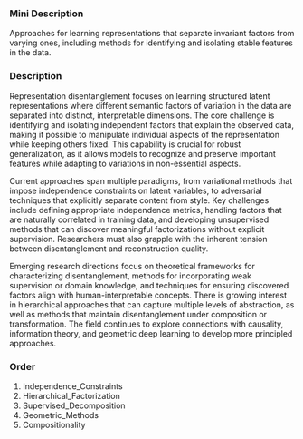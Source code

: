 ### Mini Description

Approaches for learning representations that separate invariant factors from varying ones, including methods for identifying and isolating stable features in the data.

### Description

Representation disentanglement focuses on learning structured latent representations where different semantic factors of variation in the data are separated into distinct, interpretable dimensions. The core challenge is identifying and isolating independent factors that explain the observed data, making it possible to manipulate individual aspects of the representation while keeping others fixed. This capability is crucial for robust generalization, as it allows models to recognize and preserve important features while adapting to variations in non-essential aspects.

Current approaches span multiple paradigms, from variational methods that impose independence constraints on latent variables, to adversarial techniques that explicitly separate content from style. Key challenges include defining appropriate independence metrics, handling factors that are naturally correlated in training data, and developing unsupervised methods that can discover meaningful factorizations without explicit supervision. Researchers must also grapple with the inherent tension between disentanglement and reconstruction quality.

Emerging research directions focus on theoretical frameworks for characterizing disentanglement, methods for incorporating weak supervision or domain knowledge, and techniques for ensuring discovered factors align with human-interpretable concepts. There is growing interest in hierarchical approaches that can capture multiple levels of abstraction, as well as methods that maintain disentanglement under composition or transformation. The field continues to explore connections with causality, information theory, and geometric deep learning to develop more principled approaches.

### Order

1. Independence_Constraints
2. Hierarchical_Factorization
3. Supervised_Decomposition
4. Geometric_Methods
5. Compositionality
